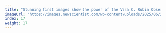 ```yaml
---
title: "Stunning first images show the power of the Vera C. Rubin Observatory"
imageUrl: "https://images.newscientist.com/wp-content/uploads/2025/06/20111708/SEI_255987692.jpg?width=788"
index: 17
weight: 17
---
```

